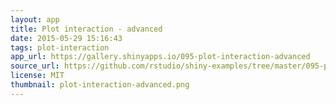 ```yaml
---
layout: app
title: Plot interaction - advanced
date: 2015-05-29 15:16:43
tags: plot-interaction
app_url: https://gallery.shinyapps.io/095-plot-interaction-advanced
source_url: https://github.com/rstudio/shiny-examples/tree/master/095-plot-interaction-advanced
license: MIT
thumbnail: plot-interaction-advanced.png
---
```

